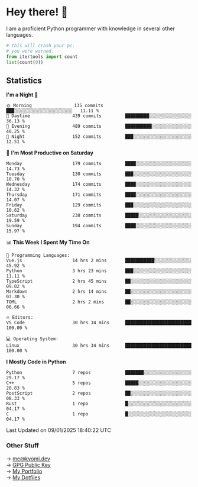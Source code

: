 # Hey there! 👋

I am a proficient Python programmer with knowledge in several other languages.

```py
# this will crash your pc.
# you were warned.
from itertools import count
list(count(0))
```

## Statistics
<!--START_SECTION:waka-->
**I'm a Night 🦉** 

```text
🌞 Morning                135 commits         ███░░░░░░░░░░░░░░░░░░░░░░   11.11 % 
🌆 Daytime                439 commits         █████████░░░░░░░░░░░░░░░░   36.13 % 
🌃 Evening                489 commits         ██████████░░░░░░░░░░░░░░░   40.25 % 
🌙 Night                  152 commits         ███░░░░░░░░░░░░░░░░░░░░░░   12.51 % 
```
📅 **I'm Most Productive on Saturday** 

```text
Monday                   179 commits         ████░░░░░░░░░░░░░░░░░░░░░   14.73 % 
Tuesday                  130 commits         ███░░░░░░░░░░░░░░░░░░░░░░   10.70 % 
Wednesday                174 commits         ████░░░░░░░░░░░░░░░░░░░░░   14.32 % 
Thursday                 171 commits         ████░░░░░░░░░░░░░░░░░░░░░   14.07 % 
Friday                   129 commits         ███░░░░░░░░░░░░░░░░░░░░░░   10.62 % 
Saturday                 238 commits         █████░░░░░░░░░░░░░░░░░░░░   19.59 % 
Sunday                   194 commits         ████░░░░░░░░░░░░░░░░░░░░░   15.97 % 
```


📊 **This Week I Spent My Time On** 

```text
💬 Programming Languages: 
Vue.js                   14 hrs 2 mins       ███████████░░░░░░░░░░░░░░   45.92 % 
Python                   3 hrs 23 mins       ███░░░░░░░░░░░░░░░░░░░░░░   11.11 % 
TypeScript               2 hrs 45 mins       ██░░░░░░░░░░░░░░░░░░░░░░░   09.02 % 
Markdown                 2 hrs 14 mins       ██░░░░░░░░░░░░░░░░░░░░░░░   07.30 % 
TOML                     2 hrs 2 mins        ██░░░░░░░░░░░░░░░░░░░░░░░   06.66 % 

🔥 Editors: 
VS Code                  30 hrs 34 mins      █████████████████████████   100.00 % 

💻 Operating System: 
Linux                    30 hrs 34 mins      █████████████████████████   100.00 % 
```

**I Mostly Code in Python** 

```text
Python                   7 repos             ███████░░░░░░░░░░░░░░░░░░   29.17 % 
C++                      5 repos             █████░░░░░░░░░░░░░░░░░░░░   20.83 % 
PostScript               2 repos             ██░░░░░░░░░░░░░░░░░░░░░░░   08.33 % 
Rust                     1 repo              █░░░░░░░░░░░░░░░░░░░░░░░░   04.17 % 
C                        1 repo              █░░░░░░░░░░░░░░░░░░░░░░░░   04.17 % 
```




 Last Updated on 09/01/2025 18:40:22 UTC
<!--END_SECTION:waka-->

### Other Stuff

→ [me@kyomi.dev](mailto:me@kyomi.dev)\
→ [GPG Public Key](https://github.com/bitterteriyaki.gpg)\
→ [My Portfolio](https://kyomi.dev)\
→ [My Dotfiles](https://github.com/bitterteriyaki/dotfiles)
